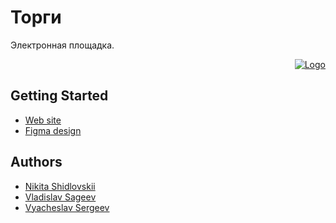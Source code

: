 # Торги
Электронная площадка.
<div align="right">
 <p>
 <a href="https://onboarding.kaboom.pro">
 <img src="https://avatars.githubusercontent.com/u/130348646?s=400&u=d2b76f93fac5bf2d3a10477293770d1b2cf71f7e&v=4" alt="Logo">
 </a>
 </p>
</div>
 
## Getting Started
 
- [Web site](https://onboarding.kaboom.pro)
- [Figma design](https://www.figma.com/file/IZQFFKoPheyYYMonsnQXNU/%D0%A2%D0%BE%D1%80%D0%B3%D0%BE%D0%B2%D0%B0%D1%8F-%D0%BF%D0%BB%D0%BE%D1%89%D0%B0%D0%B4%D0%BA%D0%B0)
 
## Authors
 
- [Nikita Shidlovskii](https://github.com/1thenikita)
- [Vladislav Sageev](https://github.com/Vsageev)
- [Vyacheslav Sergeev](https://vk.com/idslavaid)
